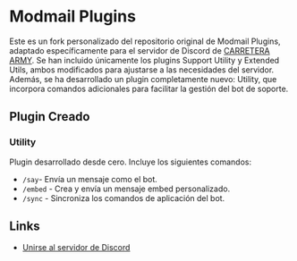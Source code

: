 # Modmail Plugins

Este es un fork personalizado del repositorio original de Modmail Plugins, adaptado específicamente para el servidor de Discord de [CARRETERA ARMY](https://discord.com/invite/carreraaa).
Se han incluido únicamente los plugins Support Utility y Extended Utils, ambos modificados para ajustarse a las necesidades del servidor. Además, se ha desarrollado un plugin completamente nuevo: Utility, que incorpora comandos adicionales para facilitar la gestión del bot de soporte.

## Plugin Creado

### Utility

Plugin desarrollado desde cero. Incluye los siguientes comandos:
- `/say`- Envía un mensaje como el bot.
- `/embed` - Crea y envía un mensaje embed personalizado.
- `/sync` - Sincroniza los comandos de aplicación del bot.

## Links

- [Unirse al servidor de Discord](https://discord.com/invite/carreraaa)